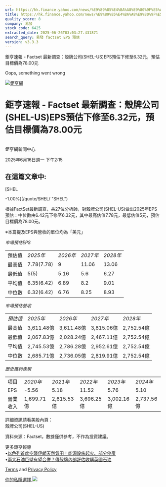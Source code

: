 ```yaml
---
url: https://hk.finance.yahoo.com/news/%E9%89%85%E4%BA%A8%E9%80%9F%E5%A0%B1-factset-%E6%9C%80%E6%96%B0%E8%AA%BF%E6%9F%A5-%E6%AE%BC%E7%89%8C%E5%85%AC%E5%8F%B8-shel-181530525.html
title: https://hk.finance.yahoo.com/news/%E9%89%85%E4%BA%A8%E9%80%9F%E5%A0%B1-factset-%E6%9C%80%E6%96%B0%E8
quality_score: 8
company: 易發
stock_code: 6425
extracted_date: 2025-06-26T03:03:27.431871
search_query: 易發 factset EPS 預估
version: v3.3.3
---
```


鉅亨速報 - Factset 最新調查：殼牌公司(SHEL-US)EPS預估下修至6.32元，預估目標價為78.00元 


Oops, something went wrong

 

[![鉅亨網](https://s.yimg.com/ny/api/res/1.2/UM5hrThmhlnSiBO4o4qlLg--/YXBwaWQ9aGlnaGxhbmRlcjt3PTE0NjtoPTQ4O2NmPXdlYnA-/https://s.yimg.com/os/creatr-uploaded-images/2020-01/147c7630-36ab-11ea-ae7c-5ee7a0016555)](http://www.cnyes.com/ "鉅亨網")

# 鉅亨速報 - Factset 最新調查：殼牌公司(SHEL-US)EPS預估下修至6.32元，預估目標價為78.00元

![](data:image/gif;base64,R0lGODlhAQABAIAAAAAAAP///ywAAAAAAQABAAACAUwAOw==)

鉅亨網新聞中心

2025年6月16日週一 下午2:15

## 在這篇文章中:

[SHEL

-1.00%](/quote/SHEL/ "SHEL")

根據FactSet最新調查，共27位分析師，對殼牌公司(SHEL-US)做出2025年EPS預估：中位數由6.42元下修至6.32元，其中最高估值7.78元，最低估值5元，預估目標價為78.00元。

※本篇提及EPS與營收的單位均為「美元」

*市場預估EPS*

|  |  |  |  |  |
| --- | --- | --- | --- | --- |
| 預估值 | *2025年* | *2026年* | *2027年* | *2028年* |
| 最高值 | 7.78(7.78) | 9 | 11.06 | 13.06 |
| 最低值 | 5(5) | 5.16 | 5.6 | 6.27 |
| 平均值 | 6.35(6.42) | 6.89 | 8.2 | 9.01 |
| 中位數 | 6.32(6.42) | 6.76 | 8.25 | 8.93 |

*市場預估營收*

|  |  |  |  |  |
| --- | --- | --- | --- | --- |
| *預估值* | *2025年* | *2026年* | *2027年* | *2028年* |
| 最高值 | 3,611.48億 | 3,611.48億 | 3,815.06億 | 2,752.54億 |
| 最低值 | 2,067.83億 | 2,028.24億 | 2,467.11億 | 2,752.54億 |
| 平均值 | 2,745.53億 | 2,786.28億 | 2,952.61億 | 2,752.54億 |
| 中位數 | 2,685.71億 | 2,736.05億 | 2,819.91億 | 2,752.54億 |

*歷史獲利表現*

|  |  |  |  |  |  |
| --- | --- | --- | --- | --- | --- |
| 項目 | *2020年* | *2021年* | *2022年* | *2023年* | *2024年* |
| EPS | -5.56 | 5.18 | 11.52 | 5.76 | 5.10 |
| 營業收入 | 1,699.71億 | 2,615.53億 | 3,696.25億 | 3,002.16億 | 2,737.56億 |

詳細資訊請看美股內頁：  
殼牌公司(SHEL-US)

資料來源：Factset，數據僅供參考，不作為投資建議。

更多鉅亨報導  
•[以色列首度空襲伊朗天然氣田！能源設施起火、部分停產](https://news.cnyes.com/news/id/6023410?utm_source=yahoo&utm_medium=RSS&utm_campaign=relate)  
•[兩大石油巨擘有望合併？傳殼牌內部評估收購英國石油](https://news.cnyes.com/news/id/5961542?utm_source=yahoo&utm_medium=RSS&utm_campaign=relate)

[Terms](https://guce.yahoo.com/terms?locale=zh-Hant-HK)  and [Privacy Policy](https://guce.yahoo.com/privacy-policy?locale=zh-Hant-HK)

[你的私隱選擇 ![](https://s.yimg.com/dv/static/siteApp/img/privacy-choice-control.png)](https://guce.yahoo.com/state-controls?locale=zh-Hant-HK&state=VA)